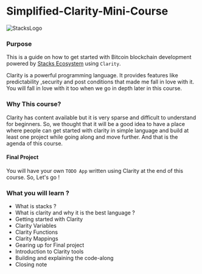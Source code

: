 # Simplified-Clarity-Mini-Course
![StacksLogo](https://blockgeeks.com/wp-content/uploads/2021/01/Screen-Shot-2021-01-12-at-10.43.14-AM.png)
### Purpose 

This is a guide on how to get started with Bitcoin blockchain development powered by [Stacks Ecosystem](https://www.stacks.co/) using `Clarity`.

Clarity is a powerful programming language.
It provides features like predictability ,security and post conditions that made me fall in love with it.
You will fall in love with it too when we go in depth later in this course.

### Why This course?
Clarity has content available but it is very sparse and difficult to understand for beginners.
So, we thought that it will be a good idea to have a place where people can get started with clarity
in simple language and build at least one project while going along and move further.
And that is the agenda of this course.

#### Final Project 
You will have your own `TODO App` written using Clarity at the end of this course. So, Let's go !

### What you will learn ?
  
  - What is stacks ?
  - What is clarity and why it is the best language ?
  - Getting started with Clarity 
  - Clarity Variables
  - Clarity Functions
  - Clarity Mappings
  - Gearing up for Final project
  - Introduction to Clarity tools
  - Building and explaining the code-along
  - Closing note
